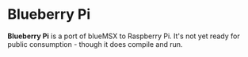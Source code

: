 Blueberry Pi
============

**Blueberry Pi** is a port of blueMSX to Raspberry Pi. It's not yet ready for public consumption - though it does compile and run.

